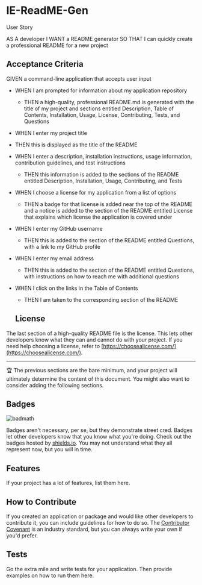 # IE-ReadME-Gen

User Story

AS A developer
I WANT a README generator
SO THAT I can quickly create a professional README for a new project

## Acceptance Criteria

GIVEN a command-line application that accepts user input

- WHEN I am prompted for information about my application repository
  - THEN a high-quality, professional README.md is generated with the title of my project and sections entitled Description, Table of Contents, Installation, Usage, License, Contributing, Tests, and Questions
- WHEN I enter my project title
- THEN this is displayed as the title of the README
- WHEN I enter a description, installation instructions, usage information, contribution guidelines, and test instructions
  - THEN this information is added to the sections of the README entitled Description, Installation, Usage, Contributing, and Tests
- WHEN I choose a license for my application from a list of options
  - THEN a badge for that license is added near the top of the README and a notice is added to the section of the README entitled License that explains which license the application is covered under
- WHEN I enter my GitHub username
  - THEN this is added to the section of the README entitled Questions, with a link to my GitHub profile
- WHEN I enter my email address
  - THEN this is added to the section of the README entitled Questions, with instructions on how to reach me with additional questions
- WHEN I click on the links in the Table of Contents

  - THEN I am taken to the corresponding section of the README

  ## License

The last section of a high-quality README file is the license. This lets other developers know what they can and cannot do with your project. If you need help choosing a license, refer to [https://choosealicense.com/](https://choosealicense.com/).

---

🏆 The previous sections are the bare minimum, and your project will ultimately determine the content of this document. You might also want to consider adding the following sections.

## Badges

![badmath](https://img.shields.io/github/languages/top/lernantino/badmath)

Badges aren't necessary, per se, but they demonstrate street cred. Badges let other developers know that you know what you're doing. Check out the badges hosted by [shields.io](https://shields.io/). You may not understand what they all represent now, but you will in time.

## Features

If your project has a lot of features, list them here.

## How to Contribute

If you created an application or package and would like other developers to contribute it, you can include guidelines for how to do so. The [Contributor Covenant](https://www.contributor-covenant.org/) is an industry standard, but you can always write your own if you'd prefer.

## Tests

Go the extra mile and write tests for your application. Then provide examples on how to run them here.

<!-- [How to create a Professional README](https://coding-boot-camp.github.io/full-stack/github/professional-readme-guide) -->

